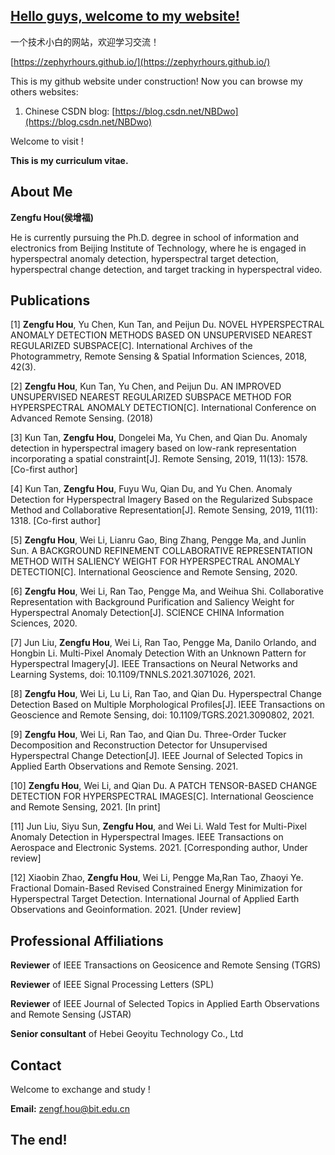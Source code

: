 ## [Hello guys, welcome to my website!](https://zephyrhours.github.io/)

一个技术小白的网站，欢迎学习交流！

[https://zephyrhours.github.io/](https://zephyrhours.github.io/)

This is my github website under construction! Now you can browse my others websites:
1. Chinese CSDN blog: [https://blog.csdn.net/NBDwo](https://blog.csdn.net/NBDwo)

Welcome to visit !


**This is my curriculum vitae.**

## About Me

**Zengfu Hou(侯增福)**

He is currently pursuing the Ph.D. degree in school of information and electronics from Beijing Institute of Technology, where he is engaged in hyperspectral anomaly detection, hyperspectral target detection, hyperspectral change detection, and target tracking in hyperspectral video.


## Publications 

[1] **Zengfu Hou**, Yu Chen, Kun Tan, and Peijun Du. NOVEL HYPERSPECTRAL ANOMALY DETECTION METHODS BASED ON UNSUPERVISED NEAREST REGULARIZED SUBSPACE[C]. International Archives of the Photogrammetry, Remote Sensing & Spatial Information Sciences, 2018, 42(3).

[2] **Zengfu Hou**, Kun Tan, Yu Chen, and Peijun Du. AN IMPROVED UNSUPERVISED NEAREST REGULARIZED SUBSPACE METHOD FOR HYPERSPECTRAL ANOMALY DETECTION[C]. International Conference on Advanced Remote Sensing. (2018)

[3] Kun Tan, **Zengfu Hou**, Dongelei Ma, Yu Chen, and Qian Du. Anomaly detection in hyperspectral imagery based on low-rank representation incorporating a spatial constraint[J]. Remote Sensing, 2019, 11(13): 1578. [Co-first author]

[4] Kun Tan, **Zengfu Hou**, Fuyu Wu, Qian Du, and Yu Chen. Anomaly Detection for Hyperspectral Imagery Based on the Regularized Subspace Method and Collaborative Representation[J]. Remote Sensing, 2019, 11(11): 1318. [Co-first author]

[5] **Zengfu Hou**, Wei Li, Lianru Gao, Bing Zhang, Pengge Ma, and Junlin Sun. A BACKGROUND REFINEMENT COLLABORATIVE REPRESENTATION METHOD WITH SALIENCY WEIGHT FOR HYPERSPECTRAL ANOMALY DETECTION[C]. International Geoscience and Remote Sensing, 2020.

[6] **Zengfu Hou**, Wei Li, Ran Tao, Pengge Ma, and Weihua Shi. Collaborative Representation with Background Purification and Saliency Weight for Hyperspectral Anomaly Detection[J]. SCIENCE CHINA Information Sciences, 2020.

[7] Jun Liu, **Zengfu Hou**, Wei Li, Ran Tao, Pengge Ma, Danilo Orlando, and Hongbin Li. Multi-Pixel Anomaly Detection With an Unknown Pattern for Hyperspectral Imagery[J]. IEEE Transactions on Neural Networks and Learning Systems, doi: 10.1109/TNNLS.2021.3071026, 2021.

[8] **Zengfu Hou**, Wei Li, Lu Li, Ran Tao, and Qian Du. Hyperspectral Change Detection Based on Multiple Morphological Profiles[J].  IEEE Transactions on Geoscience and Remote Sensing, doi: 10.1109/TGRS.2021.3090802, 2021.

[9] **Zengfu Hou**, Wei Li, Ran Tao, and Qian Du. Three-Order Tucker Decomposition and Reconstruction Detector for Unsupervised Hyperspectral Change Detection[J]. IEEE Journal of Selected Topics in Applied Earth Observations and Remote Sensing. 2021. 

[10] **Zengfu Hou**, Wei Li, and Qian Du. A PATCH TENSOR-BASED CHANGE DETECTION FOR HYPERSPECTRAL IMAGES[C]. International Geoscience and Remote Sensing, 2021. [In print]

[11] Jun Liu, Siyu Sun, **Zengfu Hou**, and Wei Li. Wald Test for Multi-Pixel Anomaly Detection in Hyperspectral Images. IEEE Transactions on Aerospace and Electronic Systems. 2021. [Corresponding author, Under review]

[12] Xiaobin Zhao, **Zengfu Hou**, Wei Li, Pengge Ma,Ran Tao, Zhaoyi Ye. Fractional Domain-Based Revised Constrained Energy Minimization for Hyperspectral Target Detection. International Journal of Applied Earth Observations and Geoinformation. 2021. [Under review]



## Professional Affiliations

**Reviewer** of IEEE Transactions on Geosicence and Remote Sensing (TGRS)

**Reviewer** of IEEE  Signal Processing Letters (SPL)

**Reviewer** of IEEE Journal of Selected Topics in Applied Earth Observations and Remote Sensing (JSTAR)

**Senior consultant** of Hebei Geoyitu Technology Co., Ltd

## Contact

Welcome to exchange and study !

**Email:** zengf.hou@bit.edu.cn

## The end!

